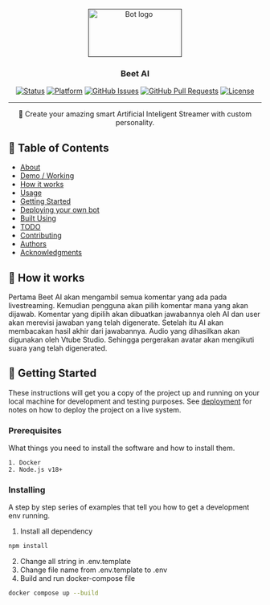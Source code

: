 <p align="center">
  <a href="" rel="noopener">
 <img width=186px height=96px src="https://imgur.com/Onu1XMd.png" alt="Bot logo"></a>
</p>

<h3 align="center">Beet AI</h3>

<div align="center">

[![Status](https://img.shields.io/badge/status-active-success.svg)]()
[![Platform](https://img.shields.io/badge/platform-reddit-orange.svg)](https://www.reddit.com/user/Wordbook_Bot)
[![GitHub Issues](https://img.shields.io/github/issues/kylelobo/The-Documentation-Compendium.svg)](https://github.com/kylelobo/The-Documentation-Compendium/issues)
[![GitHub Pull Requests](https://img.shields.io/github/issues-pr/kylelobo/The-Documentation-Compendium.svg)](https://github.com/kylelobo/The-Documentation-Compendium/pulls)
[![License](https://img.shields.io/badge/license-MIT-blue.svg)](/LICENSE)

</div>

---

<p align="center"> 🤖 Create your amazing smart Artificial Inteligent
Streamer with custom personality.
    <br>
</p>

## 📝 Table of Contents

- [About](#about)
- [Demo / Working](#demo)
- [How it works](#working)
- [Usage](#usage)
- [Getting Started](#getting_started)
- [Deploying your own bot](#deployment)
- [Built Using](#built_using)
- [TODO](../TODO.md)
- [Contributing](../CONTRIBUTING.md)
- [Authors](#authors)
- [Acknowledgments](#acknowledgement)

<!-- ## 🧐 About <a name = "about"></a>

Create your amazing smart Artificial Inteligent Streamer with custom personality -->

<!-- ## 🎥 Demo / Working <a name = "demo"></a>

![Working](https://media.giphy.com/media/20NLMBm0BkUOwNljwv/giphy.gif) -->

## 💭 How it works <a name = "working"></a>

Pertama Beet AI akan mengambil semua komentar yang ada pada livestreaming. Kemudian pengguna akan pilih komentar mana yang akan dijawab. Komentar yang dipilih akan dibuatkan jawabannya oleh AI dan user akan merevisi jawaban yang telah digenerate. Setelah itu AI akan membacakan hasil akhir dari jawabannya. Audio yang dihasilkan akan digunakan oleh Vtube Studio. Sehingga pergerakan avatar akan mengikuti suara yang telah digenerated.

<!-- ## 🎈 Usage <a name = "usage"></a>

To use the bot, type:

```
!dict word
```

The first part, i.e. "!dict" **is not** case sensitive.

The bot will then give you the Oxford Dictionary (or Urban Dictionary; if the word does not exist in the Oxford Dictionary) definition of the word as a comment reply. -->

<!-- ### Example:

> !dict what is love

**Definition:**

Baby, dont hurt me~
Dont hurt me~ no more.

**Example:**

Dude1: Bruh, what is love?
Dude2: Baby, dont hurt me, dont hurt me- no more!
Dude1: dafuq?

**Source:** https://www.urbandictionary.com/define.php?term=what%20is%20love

---

<sup>Beep boop. I am a bot. If there are any issues, contact my [Master](https://www.reddit.com/message/compose/?to=PositivePlayer1&subject=/u/Wordbook_Bot)</sup>

<sup>Want to make a similar reddit bot? Check out: [GitHub](https://github.com/kylelobo/Reddit-Bot)</sup> -->

## 🏁 Getting Started <a name = "getting_started"></a>

These instructions will get you a copy of the project up and running on your local machine for development and testing purposes. See [deployment](#deployment) for notes on how to deploy the project on a live system.

### Prerequisites

What things you need to install the software and how to install them.

```
1. Docker
2. Node.js v18+
```

### Installing

A step by step series of examples that tell you how to get a development env running.

1. Install all dependency

```bash
npm install
```

2. Change all string in .env.template
3. Change file name from .env.template to .env
4. Build and run docker-compose file

```bash
docker compose up --build
```

<!-- End with an example of getting some data out of the system or using it for a little demo. -->

<!-- ## 🚀 Deploying your own bot <a name = "deployment"></a>

To see an example project on how to deploy your bot, please see my own configuration:

- **Heroku**: https://github.com/kylelobo/Reddit-Bot#deploying_the_bot -->

<!-- ## ⛏️ Built Using <a name = "built_using"></a>

- [PRAW](https://praw.readthedocs.io/en/latest/) - Python Reddit API Wrapper
- [Heroku](https://www.heroku.com/) - SaaS hosting platform -->

<!-- ## ✍️ Authors <a name = "authors"></a>

- [@bmsptra24](https://github.com/bmsptra24) - Full Stack Developer

See also the list of [contributors](https://github.com/bmsptra24/The-Documentation-Compendium/contributors) who participated in this project. -->

<!-- ## 🎉 Acknowledgements <a name = "acknowledgement"></a>

- Hat tip to anyone whose code was used
- Inspiration
- References -->
